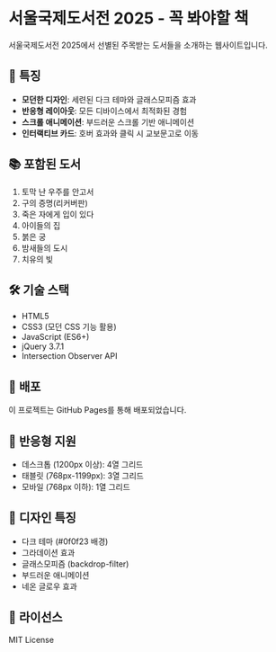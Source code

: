 # 서울국제도서전 2025 - 꼭 봐야할 책

서울국제도서전 2025에서 선별된 주목받는 도서들을 소개하는 웹사이트입니다.

## 🌟 특징

- **모던한 디자인**: 세련된 다크 테마와 글래스모피즘 효과
- **반응형 레이아웃**: 모든 디바이스에서 최적화된 경험
- **스크롤 애니메이션**: 부드러운 스크롤 기반 애니메이션
- **인터랙티브 카드**: 호버 효과와 클릭 시 교보문고로 이동

## 📚 포함된 도서

1. 토막 난 우주를 안고서
2. 구의 증명(리커버판)
3. 죽은 자에게 입이 있다
4. 아이들의 집
5. 붉은 궁
6. 밤새들의 도시
7. 치유의 빛

## 🛠️ 기술 스택

- HTML5
- CSS3 (모던 CSS 기능 활용)
- JavaScript (ES6+)
- jQuery 3.7.1
- Intersection Observer API

## 🚀 배포

이 프로젝트는 GitHub Pages를 통해 배포되었습니다.

## 📱 반응형 지원

- 데스크톱 (1200px 이상): 4열 그리드
- 태블릿 (768px-1199px): 3열 그리드
- 모바일 (768px 이하): 1열 그리드

## 🎨 디자인 특징

- 다크 테마 (#0f0f23 배경)
- 그라데이션 효과
- 글래스모피즘 (backdrop-filter)
- 부드러운 애니메이션
- 네온 글로우 효과

## 📄 라이선스

MIT License 